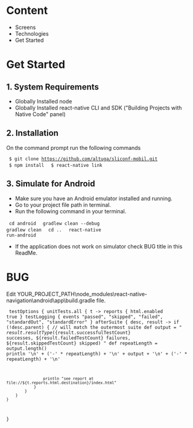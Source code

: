 # Content

* Screens
* Technologies
* Get Started

# Get Started

## 1. System Requirements

* Globally Installed node
* Globally Installed react-native CLI and SDK ("Building Projects with Native Code" panel)

## 2. Installation

On the command prompt run the following commands

<code> $ git clone https://github.com/altuga/sliconf-mobil.git </code>
<code> $ npm install </code>
<code> $ react-native link </code>

## 3. Simulate for Android

* Make sure you have an Android emulator installed and running.
* Go to your project file path in terminal.
* Run the following command in your terminal.

<code> cd android </code>
<code> gradlew clean --debug </code>
<code> gradlew clean </code>
<code> cd .. </code>
<code> react-native run-android </code>

* If the application does not work on simulator check BUG title in this ReadMe.

# BUG

Edit YOUR_PROJECT_PATH\node_modules\react-native-navigation\android\app\build.gradle file.

<code> testOptions {
        unitTests.all { t ->
            reports {
                html.enabled true
            }
            testLogging {
                events "passed", "skipped", "failed", "standardOut", "standardError"
            }
            afterSuite { desc, result ->
                if (!desc.parent) { // will match the outermost suite
                    def output = "      ${result.resultType} (${result.successfulTestCount} successes, ${result.failedTestCount} failures, ${result.skippedTestCount} skipped)     "
                    def repeatLength = output.length()
                    println '\n' + ('-' * repeatLength) + '\n' + output + '\n' + ('-' * repeatLength) + '\n'

                    println "see report at file://${t.reports.html.destination}/index.html"
                }
            }
        }
    }
} </code>